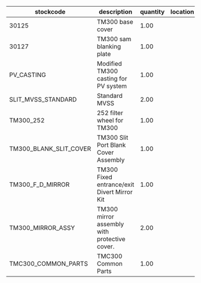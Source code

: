 |stockcode|description|quantity|location|
|---------|-----------|--------|--------|
|30125|TM300 base cover|1.00||
|30127|TM300 sam blanking plate|1.00||
|PV_CASTING|Modified TM300 casting for PV system|1.00||
|SLIT_MVSS_STANDARD|Standard MVSS|2.00||
|TM300_252|252 filter wheel for TM300|1.00||
|TM300_BLANK_SLIT_COVER|TM300 Slit Port Blank Cover Assembly|1.00||
|TM300_F_D_MIRROR|TM300 Fixed entrance/exit Divert Mirror Kit|1.00||
|TM300_MIRROR_ASSY|TM300 mirror assembly with protective cover.|2.00||
|TMC300_COMMON_PARTS|TMC300 Common Parts|1.00||
